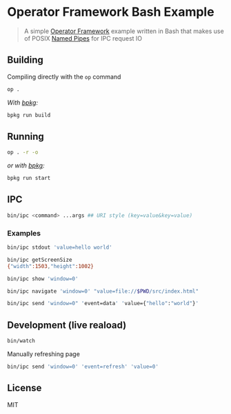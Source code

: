 Operator Framework Bash Example
===============================

> A simple
> [Operator Framework](https://github.com/socketsupply/operatorframework)
> example written in Bash that makes use of
> POSIX [Named Pipes](https://en.wikipedia.org/wiki/Named_pipe) for IPC
> request IO

## Building

Compiling directly with the `op` command

```sh
op .
```

_With [bpkg](https://github.com/bpkg/bpkg):_

```sh
bpkg run build
```

## Running

```sh
op . -r -o
```

_or with [bpkg](https://github.com/bpkg/bpkg):_

```sh
bpkg run start
```

## IPC

```sh
bin/ipc <command> ...args ## URI style (key=value&key=value)
```

### Examples

```sh
bin/ipc stdout 'value=hello world'
```

```sh
bin/ipc getScreenSize
{"width":1503,"height":1002}
```

```sh
bin/ipc show 'window=0'
```

```sh
bin/ipc navigate 'window=0' "value=file://$PWD/src/index.html"
```

```sh
bin/ipc send 'window=0" 'event=data' 'value={"hello":"world"}'
```

## Development (live reaload)

```sh
bin/watch
```

Manually refreshing page

```sh
bin/ipc send 'window=0' 'event=refresh' 'value=0'
```

## License

MIT
